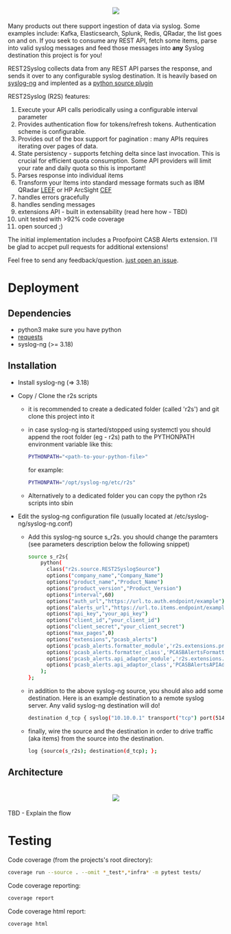 <h1 align="center">
  <img src="https://repository-images.githubusercontent.com/184577526/6d042f80-7056-11e9-9b2b-8e90c0ab0f40"/>
</h1>

Many products out there support ingestion of data via syslog. Some examples include: Kafka, Elasticsearch, Splunk, Redis, QRadar, the list goes on and on. If you seek to consume any REST API, fetch some items, parse into valid syslog messages and feed those messages into **any** Syslog destination this project is for you!

REST2Syslog collects data from any REST API parses the response, and sends it over to any configurable syslog destination. It is heavily based on [syslog-ng](https://www.syslog-ng.com/technical-documents/doc/syslog-ng-open-source-edition/3.18/administration-guide/2#TOPIC-1043883) and implented as a [python source plugin](https://www.syslog-ng.com/technical-documents/doc/syslog-ng-open-source-edition/3.18/administration-guide/23#TOPIC-1043966)

REST2Syslog (R2S) features:
1. Execute your API calls periodically using a configurable interval parameter
2. Provides authentication flow for tokens/refresh tokens. Authentication scheme is configurable.
3. Provides out of the box support for pagination : many APIs requires iterating over pages of data.
4. State persistency - supports fetching delta since last invocation. This is crucial for efficient quota consumption. Some API providers will limit your rate and daily quota so this is important!
5. Parses response into individual items
6. Transform your Items into standard message formats such as IBM QRadar [LEEF](https://www.ibm.com/developerworks/community/wikis/form/anonymous/api/wiki/9989d3d7-02c1-444e-92be-576b33d2f2be/page/3dc63f46-4a33-4e0b-98bf-4e55b74e556b/attachment/a19b9122-5940-4c89-ba3e-4b4fc25e2328/media/QRadar_LEEF_Format_Guide.pdf) or HP ArcSight [CEF](https://community.microfocus.com/dcvta86296/attachments/dcvta86296/connector-documentation/1197/2/CommonEventFormatV25.pdf)
7. handles errors gracefully
8. handles sending messages
9. extensions API - built in extensability (read here how - TBD)
10. unit tested with >92% code coverage
11. open sourced ;)

The initial implementation includes a Proofpoint CASB Alerts extension. I'll be glad to accpet pull requests for additional extensions!

Feel free to send any feedback/question. [just open an issue](https://github.com/chenbekor/Rest2Syslog/issues).

# Deployment
## Dependencies
   - python3
   make sure you have python
   - [requests](https://2.python-requests.org/en/master/)
   - syslog-ng (>= 3.18)

## Installation
   - Install syslog-ng (=> 3.18)
   - Copy / Clone the r2s scripts

     - it is recommended to create a dedicated folder (called 'r2s') and git clone this project into it

     - in case syslog-ng is started/stopped using systemctl you should append the root folder (eg - r2s) path to the PYTHONPATH environment variable like this:
        ```sh
        PYTHONPATH="<path-to-your-python-file>"
        ```
        for example:
        ```sh
        PYTHONPATH="/opt/syslog-ng/etc/r2s"
        ```

      - Alternatively to a dedicated folder you can copy the python r2s scripts into sbin
   
   - Edit the syslog-ng configuration file (usually located at /etc/syslog-ng/syslog-ng.conf)

      - Add this syslog-ng source s_r2s. you should change the paramters (see parameters description below the following snippet)
        ```sh
        source s_r2s{
            python(
              class("r2s.source.REST2SyslogSource")
              options("company_name","Company_Name")
              options("product_name","Product_Name")
              options("product_version","Product_Version")
              options("interval",60)
              options("auth_url","https://url.to.auth.endpoint/example")
              options("alerts_url","https://url.to.items.endpoint/example")
              options("api_key","your_api_key")
              options("client_id","your_client_id")
              options("client_secret","your_client_secret")
              options("max_pages",0)
              options("extensions","pcasb_alerts")
              options('pcasb_alerts.formatter_module','r2s.extensions.proofpoint.pcasb.alerts_formatter')
              options('pcasb_alerts.formatter_class','PCASBAlertsFormatter')
              options('pcasb_alerts.api_adaptor_module','r2s.extensions.proofpoint.pcasb.alerts_api_adaptor')
              options('pcasb_alerts.api_adaptor_class','PCASBAlertsAPIAdaptor')
            );
        };
        ```
      - in addition to the above syslog-ng source, you should also add some destination. Here is an example destination to a remote syslog server. Any valid syslog-ng destination will do!
        ```sh
        destination d_tcp { syslog("10.10.0.1" transport("tcp") port(514) ); };
        ```
      - finally, wire the source and the destination in order to drive traffic (aka items) from the source into the destination.
        ```sh
        log {source(s_r2s); destination(d_tcp); };
        ```


## Architecture

<h1 align="center">
  <img src="https://github.com/chenbekor/Rest2Syslog/blob/master/wiki/images/R2S-Architecture.png"/>
</h1>

TBD - Explain the flow

# Testing
Code coverage (from the projects's root directory):
```sh
coverage run --source . --omit *_test*,*infra* -m pytest tests/
```
Code coverage reporting:
```sh
coverage report
```
Code coverage html report:
```sh
coverage html
```